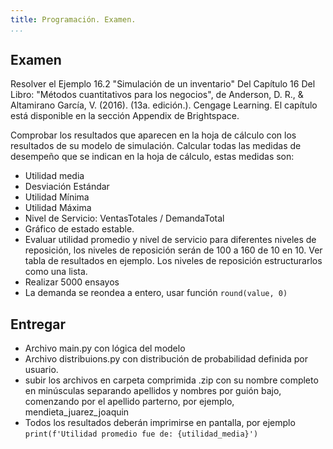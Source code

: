 ```yaml
---
title: Programación. Examen.
...
```


## Examen
Resolver el Ejemplo 16.2 "Simulación de un inventario" Del Capítulo 16 Del Libro: "Métodos cuantitativos para los negocios", de Anderson, D. R., & Altamirano García, V. (2016).  (13a. edición.). Cengage Learning. El capítulo está disponible en la sección Appendix de Brightspace.

Comprobar los resultados que aparecen en la hoja de cálculo con los resultados de su modelo de simulación. Calcular todas las medidas de desempeño que se indican en la hoja de cálculo, estas medidas son:

- Utilidad media
- Desviación Estándar
- Utilidad Mínima
- Utilidad Máxima
- Nivel de Servicio: VentasTotales / DemandaTotal 
- Gráfico de estado estable.
- Evaluar utilidad promedio y nivel de servicio para diferentes niveles de reposición, los niveles de reposición serán de 100 a 160 de 10 en 10. Ver tabla de resultados en ejemplo. Los niveles de reposición estructurarlos como una lista.
- Realizar 5000 ensayos
- La demanda se reondea a entero, usar función `round(value, 0)`



## Entregar
- Archivo main.py con lógica del modelo
- Archivo distribuions.py con distribución de probabilidad definida por usuario.
- subir los archivos en carpeta comprimida .zip con su nombre completo en minúsculas separando apellidos y nombres por guión bajo, comenzando por el apellido parterno, por ejemplo, mendieta_juarez_joaquin
- Todos los resultados deberán imprimirse en pantalla, por ejemplo `print(f'Utilidad promedio fue de: {utilidad_media}')`